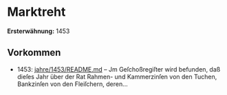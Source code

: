 # Marktreht

**Ersterwähnung:** 1453

## Vorkommen
- 1453: [jahre/1453/README.md](../jahre/1453/README.md) – Jm Geſchoßregiſter wird befunden, daß dieſes Jahr
über der Rat Rahmen- und Kammerzinſen von den Tuchen,
Bankzinſen von den Fleiſchern, deren...
